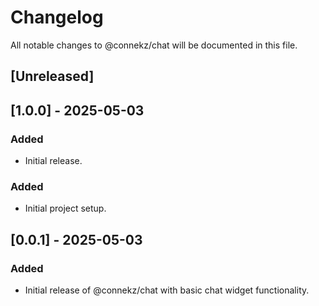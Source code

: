 # Changelog

All notable changes to @connekz/chat will be documented in this file.

## [Unreleased]

## [1.0.0] - 2025-05-03
### Added
- Initial release.

### Added
- Initial project setup.

## [0.0.1] - 2025-05-03
### Added
- Initial release of @connekz/chat with basic chat widget functionality.
